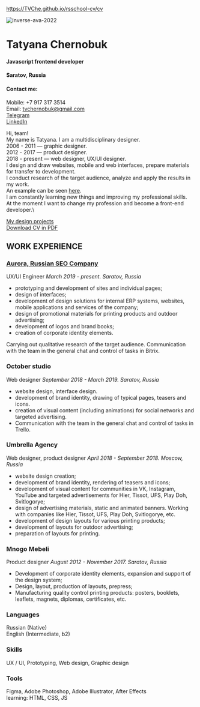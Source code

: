 https://TVChe.github.io/rsschool-cv/cv

![inverse-ava-2022](https://drive.google.com/file/d/1OArJR5FFeg-PxXEf3dYJQYk_35r0TMOq/view?usp=share_link.png)

# Tatyana Chernobuk
#### Javascript frontend developer

#### Saratov, Russia

#### Сontact me:
Mobile: +7 917 317 3514\
Email: tvchernobuk@gmail.com\
[Telegram](https://t.me/TatyanaChernobuk)\
[LinkedIn](https://www.linkedin.com/in/tatyanachernobuk)

Hi, team!\
My name is Tatyana. I am a multidisciplinary designer.\
2006 - 2011 — graphic designer.\
2012 - 2017 — product designer.\
2018 - present — web designer, UX/UI designer.\
I design and draw websites, mobile and web interfaces, prepare materials for transfer to development.\
I conduct research of the target audience, analyze and apply the results in my work.\
An example can be seen [here](https://immediate-scarecrow-92f.notion.site/Questionnaires-0a61d5bc1e6a40b68a491639ab333287).\
I am constantly learning new things and improving my professional skills.\
At the moment I want to change my profession and become a front-end developer.\

[My design projects](https://www.behance.net/tvchernobuk)\
[Download CV in PDF](https://drive.google.com/file/d/1gWHJjbiCgtkBLa0INsjRkn1gVjb8Y841/view?usp=share_link)

## WORK EXPERIENCE
### [Aurora, Russian SEO Company](https://www.seo-russia.com/)
UX/UI Engineer
*March 2019 - present. Saratov, Russia*

- prototyping and development of sites and individual pages;
- design of interfaces;
- development of design solutions for internal ERP systems, websites,
mobile applications and services of the company;
- design of promotional materials for printing products and outdoor advertising;
- development of logos and brand books;
- creation of corporate identity elements.

Carrying out qualitative research of the target audience.
Communication with the team in the general chat and control of tasks in Bitrix.

### October studio
Web designer
*September 2018 - March 2019. Saratov, Russia*

- website design, interface design.
- development of brand identity, drawing of typical pages, teasers and icons.
- creation of visual content (including animations) for social networks
and targeted advertising.
- Communication with the team in the general chat and control of tasks in Trello.

### Umbrella Agency
Web designer, product designer
*April 2018 - September 2018. Moscow, Russia*

- website design creation;
- development of brand identity, rendering of teasers and icons;
- development of visual content for communities in VK, Instagram, YouTube
and targeted advertisements for Hier, Tissot, UFS, Play Doh, Svitlogorye;
- design of advertising materials, static and animated banners.
Working with companies like Hier, Tissot, UFS, Play Doh, Svitlogorye, etc.
- development of design layouts for various printing products;
- development of layouts for outdoor advertising;
- preparation of layouts for printing.

### Mnogo Mebeli
Product designer
*August 2012 - November 2017. Saratov, Russia*

- Development of corporate identity elements, expansion and support of the design system;
- Design, layout, production of layouts, prepress;
- Manufacturing quality control printing products: posters, booklets, leaflets, magnets, diplomas, certificates, etc.

### Languages
Russian  (Native)\
English  (Intermediate, b2)

### Skills
UX / UI, Prototyping, Web design, Graphic design

### Tools
Figma, Adobe Photoshop, Adobe Illustrator, After Effects\
learning: HTML, CSS, JS